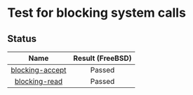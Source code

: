 # Test for blocking system calls

## Status
|              Name                   |  Result (FreeBSD)  |
|:-----------------------------------:|:------------------:|
[blocking-accept](blocking-accept.pkt)| Passed
[blocking-read](blocking-read.pkt)    | Passed
